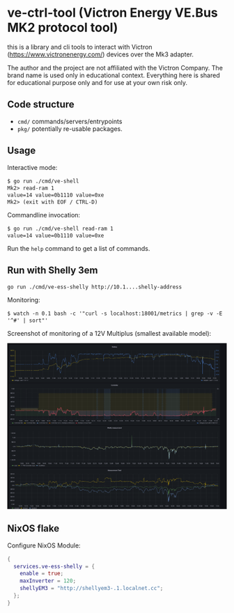 # ve-ctrl-tool (Victron Energy VE.Bus MK2 protocol tool)

this is a library and cli tools to interact with Victron (https://www.victronenergy.com/) devices
over the Mk3 adapter.

The author and the project are not affiliated with the Victron Company. The brand name is used
only in educational context. Everything here is shared for educational purpose only and 
for use at your own risk only.

## Code structure

- `cmd/` commands/servers/entrypoints
- `pkg/` potentially re-usable packages.

## Usage

Interactive mode:

```shell
$ go run ./cmd/ve-shell
Mk2> read-ram 1
value=14 value=0b1110 value=0xe
Mk2> (exit with EOF / CTRL-D)
```

Commandline invocation:

```shell
$ go run ./cmd/ve-shell read-ram 1
value=14 value=0b1110 value=0xe
```

Run the `help` command to get a list of commands.

## Run with Shelly 3em

```shell
go run ./cmd/ve-ess-shelly http://10.1....shelly-address
```

Monitoring:

```shell
$ watch -n 0.1 bash -c '"curl -s localhost:18001/metrics | grep -v -E '^#' | sort"'
```

Screenshot of monitoring of a 12V Multiplus (smallest available model):

![](README.grafana.png)

## NixOS flake

Configure NixOS Module:
```nix
{
  services.ve-ess-shelly = {
    enable = true;
    maxInverter = 120;
    shellyEM3 = "http://shellyem3-.1.localnet.cc";
  };
}
```


